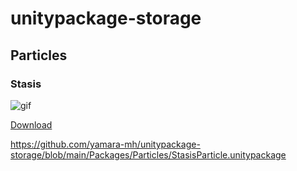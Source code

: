 # unitypackage-storage

## Particles

### Stasis

![gif](https://github.com/yamara-mh/unitypackage-storage/assets/39893033/23ab4ddd-2bb9-4d3f-906f-709fd667d083)

<a href="/yamara-mh/unitypackage-storage/raw/main/Packages/Particles/StasisParticle.unitypackage" download="true" data-testid="raw-button" data-hotkey="Control+/ Control+r" data-size="small" data-no-visuals="true" class="types__StyledButton-sc-ws60qy-0 jxAJvV"><span data-component="buttonContent" class="Box-sc-g0xbh4-0 kkrdEu"><span data-component="text">
Download
</span></span></a>

https://github.com/yamara-mh/unitypackage-storage/blob/main/Packages/Particles/StasisParticle.unitypackage
